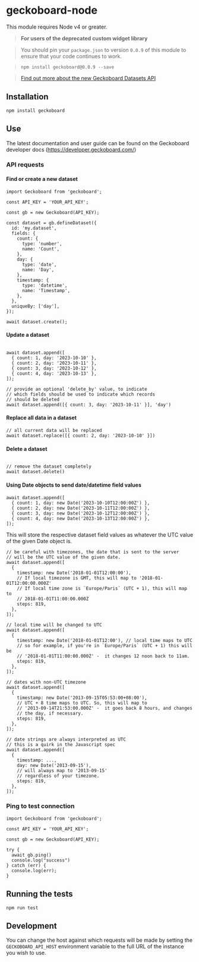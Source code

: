 # geckoboard-node

This module requires Node v4 or greater.

> **For users of the deprecated custom widget library**

> You should pin your `package.json` to version `0.0.9` of this module to ensure that your code continues to work.

> `npm install geckoboard@0.0.9 --save`

> [Find out more about the new Geckoboard Datasets API](https://community.geckoboard.com/t/help-test-geckoboards-new-approach-to-custom-widgets/179)

## Installation

```
npm install geckoboard
```

## Use

The latest documentation and user guide can be found on the Geckoboard developer docs (https://developer.geckoboard.com/) 


### API requests

#### Find or create a new dataset

```
import Geckoboard from 'geckoboard';

const API_KEY = 'YOUR_API_KEY';

const gb = new Geckoboard(API_KEY);

const dataset = gb.defineDataset({
  id: 'my.dataset',
  fields: {
    count: {
      type: 'number',
      name: 'Count',
    },
    day: {
      type: 'date',
      name: 'Day',
    },
    timestamp: {
      type: 'datetime',
      name: 'Timestamp',
    },
  },
  uniqueBy: ['day'],
});

await dataset.create();
```

#### Update a dataset
```

await dataset.append([
  { count: 1, day: '2023-10-10' },
  { count: 2, day: '2023-10-11' },
  { count: 3, day: '2023-10-12' },
  { count: 4, day: '2023-10-13' },
]);

// provide an optional 'delete_by' value, to indicate 
// which fields should be used to indicate which records
// should be deleted
await dataset.append([{ count: 3, day: '2023-10-11' }], 'day')
```

#### Replace all data in a dataset
```
// all current data will be replaced
await dataset.replace([{ count: 2, day: '2023-10-10' }])

```
#### Delete a dataset
```

// remove the dataset completely
await dataset.delete()

```

#### Using Date objects to send date/datetime field values
```
await dataset.append([
  { count: 1, day: new Date('2023-10-10T12:00:00Z') },
  { count: 2, day: new Date('2023-10-11T12:00:00Z') },
  { count: 3, day: new Date('2023-10-12T12:00:00Z') },
  { count: 4, day: new Date('2023-10-13T12:00:00Z') },
]);
```

This will store the respective dataset field values as whatever the UTC value of the given Date object is.

```
// be careful with timezones, the date that is sent to the server
// will be the UTC value of the given date.
await dataset.append([
  {
    timestamp: new Date('2018-01-01T12:00:00'), 
    // If local timezone is GMT, this will map to '2018-01-01T12:00:00.000Z'
    // If local time zone is `Europe/Paris` (UTC + 1), this will map to
    // 2018-01-01T11:00:00.000Z
    steps: 819,
  },
]);

// local time will be changed to UTC
await dataset.append([
  {
    timestamp: new Date('2018-01-01T12:00'), // local time maps to UTC
    // so for example, if you're in `Europe/Paris` (UTC + 1) this will be
    // '2018-01-01T11:00:00.000Z' -  it changes 12 noon back to 11am.
    steps: 819,
  },
]);

// dates with non-UTC timezone
await dataset.append([
  {
    timestamp: new Date('2013-09-15T05:53:00+08:00'),
    // UTC + 8 time maps to UTC. So, this will map to
    // '2013-09-14T21:53:00.000Z' -  it goes back 8 hours, and changes
    // the day, if necessary.
    steps: 819,
  },
]);

// date strings are always interpreted as UTC
// this is a quirk in the Javascript spec
await dataset.append([
  {
    timestamp: ...,
    day: new Date('2013-09-15'),
    // will always map to '2013-09-15'
    // regardless of your timezone.
    steps: 819,
  },
]);

```

### Ping to test connection

```
import Geckoboard from 'geckoboard';

const API_KEY = 'YOUR_API_KEY';

const gb = new Geckoboard(API_KEY);

try {
  await gb.ping()
  console.log("success")
} catch (err) {
  console.log(err); 
}
```
## Running the tests

```
npm run test
```

## Development

You can change the host against which requests will be made by setting the `GECKOBOARD_API_HOST` environment variable to the full URL of the instance you wish to use.
